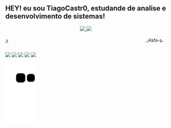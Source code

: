 ## HEY! eu sou TiagoCastr0, estudande de analise e desenvolvimento de sistemas!

<div align="center">
  <a href="https://www.instagram.com/efecxff/">
  <img height="140em" src="https://github-readme-stats.vercel.app/api?username=TiagoCastr0&show_icons=true&theme=dracula&include_all_commits=true&count_private=true"/>
  <img height="140em" src="https://github-readme-stats.vercel.app/api/top-langs/?username=TiagoCastr0&layout=compact&langs_count=7&theme=dracula"/>
</div>
<div style="display: inline_block"><br>
 >
  <img align="right" alt="Rafa-pic" height="150" style="border-radius:50px;" src="https://share-cdn.picrew.me/shareImg/org/202112/19771_PW5mxT6P.png">
</div>
  
  ##
 
<div> 
  <a href="https://www.youtube.com/c/GordinhoFF/videos" target="_blank"><img src="https://img.shields.io/badge/YouTube-FF0000?style=for-the-badge&logo=youtube&logoColor=white" target="_blank"></a>
  <a href="https://www.instagram.com/efecxff/" target="_blank"><img src="https://img.shields.io/badge/-Instagram-%23E4405F?style=for-the-badge&logo=instagram&logoColor=white" target="_blank"></a>
 <a href="https://discord.gg/" target="_blank"><img src="https://img.shields.io/badge/Discord-7289DA?style=for-the-badge&logo=discord&logoColor=white" target="_blank"></a> 
  <a href = "mailto:tiagoiurd2018@gmail.com"><img src="https://img.shields.io/badge/-Gmail-%23333?style=for-the-badge&logo=gmail&logoColor=white" target="_blank"></a>
  <a href="https://www.linkedin.com/in/" target="_blank"><img src="https://img.shields.io/badge/-LinkedIn-%230077B5?style=for-the-badge&logo=linkedin&logoColor=white" target="_blank"></a> 
 
  ![Snake animation](https://github.com/rafaballerini/rafaballerini/blob/output/github-contribution-grid-snake.svg)
 
</div>
